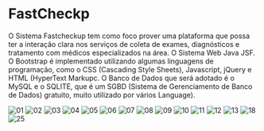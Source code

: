 FastCheckp
========

 O Sistema Fastcheckup tem como foco prover uma plataforma que possa ter a interação clara nos serviços de coleta de exames, diagnósticos e tratamento com médicos especializados na área.
 O Sistema Web Java JSF. 
 O Bootstrap é implementado utilizando algumas linguagens de programação, como o CSS (Cascading Style Sheets), Javascript, jQuery e HTML (HyperText Markupc.
 O Banco de Dados que será adotado é o MySQL e o SQLITE, que é um SGBD (Sistema de Gerenciamento de Banco de Dados) gratuito, muito utilizado por vários
Language).
 
 ![01](https://user-images.githubusercontent.com/5403801/131262754-a9172e58-0d26-488d-a476-ea243b85245a.jpg)
 ![02](https://user-images.githubusercontent.com/5403801/131263961-dd28045e-5e60-410c-8ec7-917e6290c8d2.jpg)
![03](https://user-images.githubusercontent.com/5403801/131263963-5e8b4fea-34a0-4ca7-8722-7ecf0f8923ea.jpg)
![04](https://user-images.githubusercontent.com/5403801/131264155-f760a25a-fdfc-47a3-936d-e4e6bcff676b.jpg)
![05](https://user-images.githubusercontent.com/5403801/131264104-aacd760e-935e-4616-bb7a-5d0199ae9a19.jpg)
![06](https://user-images.githubusercontent.com/5403801/131264215-8249c58a-7828-4680-9461-9068e7aecccd.jpg)
![07](https://user-images.githubusercontent.com/5403801/131264340-d51cf0db-e887-4b5e-9a26-6d763d880a48.jpg)
![08](https://user-images.githubusercontent.com/5403801/131264398-865ff9fd-01fa-4b22-8111-f637daff31e6.jpg)
![09](https://user-images.githubusercontent.com/5403801/131264436-b2e5b40c-e742-421e-8aac-1d9237360396.jpg)
![10](https://user-images.githubusercontent.com/5403801/131264481-800b8c0c-a066-4d3f-af24-73eb080eab59.jpg)
![11](https://user-images.githubusercontent.com/5403801/131264519-921244d2-be54-422c-9534-9be83ee02568.jpg)
![12](https://user-images.githubusercontent.com/5403801/131264653-90e21953-c8d7-4b0c-8fce-c421bde90dac.jpg)
![13](https://user-images.githubusercontent.com/5403801/131264632-a44cea4f-9316-42f4-8b29-1bf49708b58b.jpg)
![18](https://user-images.githubusercontent.com/5403801/131265089-74867786-4ba9-4cf9-9a2f-ca75d534a50c.jpg)
![25](https://user-images.githubusercontent.com/5403801/131265291-2142048f-80dd-451c-8bde-6acf8dc61f64.jpg)





































 


 

 
 
 
